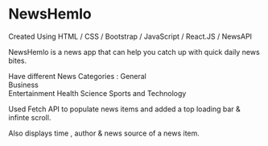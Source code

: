 # NewsHemlo

Created Using HTML / CSS / Bootstrap / JavaScript / React.JS / NewsAPI

NewsHemlo is a news app that can help you catch up with quick daily news bites. 

Have different News Categories : 
General  
Business  
Entertainment 
Health 
Science 
Sports and Technology

Used Fetch API to populate news items and added a top loading bar & infinte scroll.

Also displays time , author & news source of a news item. 
